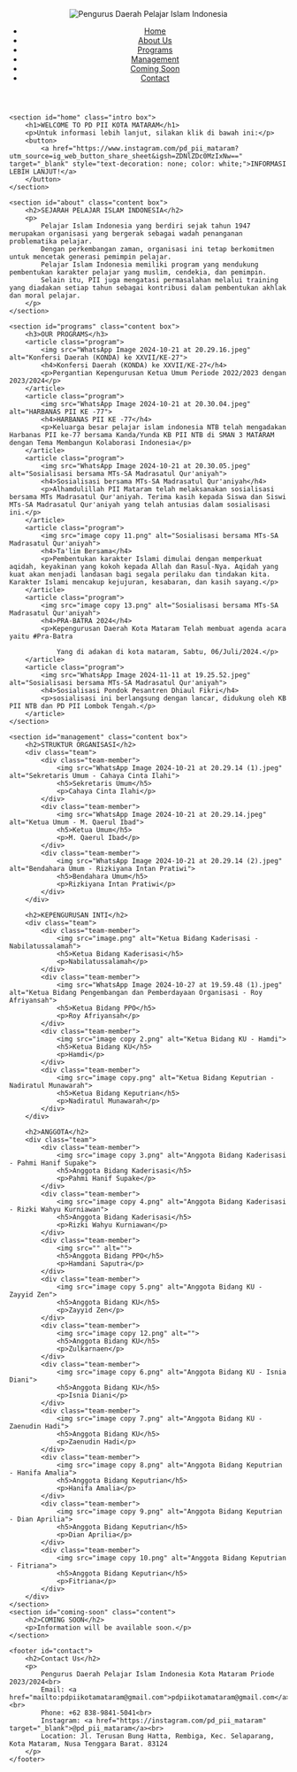 <html lang="en">
<head>
    <meta charset="UTF-8">
    <meta name="viewport" content="width=device-width, initial-scale=1.0">
    <title>Pelajar Islam Indonesia</title>
    <link rel="stylesheet" href="style.css">
</head>

<body>
    <header>
        <div class="logo">
            <img src="IMG_9420.PNG" alt="Pengurus Daerah Pelajar Islam Indonesia">
        </div>
          <nav>
             <ul>
                <li><a href="#home">Home</a></li>
                <li><a href="#about">About Us</a></li>
                <li><a href="#programs">Programs</a></li>
                <li><a href="#management">Management</a></li>
                <li><a href="#coming-soon">Coming Soon</a></li>
                <li><a href="#contact">Contact</a></li>
            </ul>
        </nav>
    </header>

    <section id="home" class="intro box">
        <h1>WELCOME TO PD PII KOTA MATARAM</h1>
        <p>Untuk informasi lebih lanjut, silakan klik di bawah ini:</p>
        <button>
            <a href="https://www.instagram.com/pd_pii_mataram?utm_source=ig_web_button_share_sheet&igsh=ZDNlZDc0MzIxNw==" target="_blank" style="text-decoration: none; color: white;">INFORMASI LEBIH LANJUT!</a>
        </button>
    </section>

    <section id="about" class="content box">
        <h2>SEJARAH PELAJAR ISLAM INDONESIA</h2>
        <p>
            Pelajar Islam Indonesia yang berdiri sejak tahun 1947 merupakan organisasi yang bergerak sebagai wadah penanganan problematika pelajar. 
            Dengan perkembangan zaman, organisasi ini tetap berkomitmen untuk mencetak generasi pemimpin pelajar. 
            Pelajar Islam Indonesia memiliki program yang mendukung pembentukan karakter pelajar yang muslim, cendekia, dan pemimpin. 
            Selain itu, PII juga mengatasi permasalahan melalui training yang diadakan setiap tahun sebagai kontribusi dalam pembentukan akhlak dan moral pelajar.
        </p>
    </section>

    <section id="programs" class="content box">
        <h3>OUR PROGRAMS</h3>
        <article class="program">
            <img src="WhatsApp Image 2024-10-21 at 20.29.16.jpeg" alt="Konfersi Daerah (KONDA) ke XXVII/KE-27">
            <h4>Konfersi Daerah (KONDA) ke XXVII/KE-27</h4>
            <p>Pergantian Kepengurusan Ketua Umum Periode 2022/2023 dengan 2023/2024</p>
        </article>
        <article class="program">
            <img src="WhatsApp Image 2024-10-21 at 20.30.04.jpeg" alt="HARBANAS PII KE -77">
            <h4>HARBANAS PII KE -77</h4>
            <p>Keluarga besar pelajar islam indonesia NTB telah mengadakan Harbanas PII ke-77 bersama Kanda/Yunda KB PII NTB di SMAN 3 MATARAM dengan Tema Membangun Kolaborasi Indonesia</p>
        </article>
        <article class="program">
            <img src="WhatsApp Image 2024-10-21 at 20.30.05.jpeg" alt="Sosialisasi bersama MTs-SA Madrasatul Qur'aniyah">
            <h4>Sosialisasi bersama MTs-SA Madrasatul Qur'aniyah</h4>
            <p>Alhamdulillah PII Mataram telah melaksanakan sosialisasi bersama MTs Madrasatul Qur'aniyah. Terima kasih kepada Siswa dan Siswi MTs-SA Madrasatul Qur'aniyah yang telah antusias dalam sosialisasi ini.</p>
        </article>
        <article class="program">
            <img src="image copy 11.png" alt="Sosialisasi bersama MTs-SA Madrasatul Qur'aniyah">
            <h4>Ta'lim Bersama</h4>
            <p>Pembentukan karakter Islami dimulai dengan memperkuat aqidah, keyakinan yang kokoh kepada Allah dan Rasul-Nya. Aqidah yang kuat akan menjadi landasan bagi segala perilaku dan tindakan kita. Karakter Islami mencakup kejujuran, kesabaran, dan kasih sayang.</p>
        </article>
        <article class="program">
            <img src="image copy 13.png" alt="Sosialisasi bersama MTs-SA Madrasatul Qur'aniyah">
            <h4>PRA-BATRA 2024</h4>
            <p>Kepengurusan Daerah Kota Mataram Telah membuat agenda acara yaitu #Pra-Batra

                Yang di adakan di kota mataram, Sabtu, 06/Juli/2024.</p>
        </article>
        <article class="program">
            <img src="WhatsApp Image 2024-11-11 at 19.25.52.jpeg" alt="Sosialisasi bersama MTs-SA Madrasatul Qur'aniyah">
            <h4>Sosialisasi Pondok Pesantren Dhiaul Fikri</h4>
            <p>sosialisasi ini berlangsung dengan lancar, didukung oleh KB PII NTB dan PD PII Lombok Tengah.</p>
        </article>
    </section>

    <section id="management" class="content box">
        <h2>STRUKTUR ORGANISASI</h2>
        <div class="team">
            <div class="team-member">
                <img src="WhatsApp Image 2024-10-21 at 20.29.14 (1).jpeg" alt="Sekretaris Umum - Cahaya Cinta Ilahi">
                <h5>Sekretaris Umum</h5>
                <p>Cahaya Cinta Ilahi</p>
            </div>
            <div class="team-member">
                <img src="WhatsApp Image 2024-10-21 at 20.29.14.jpeg" alt="Ketua Umum - M. Qaerul Ibad">
                <h5>Ketua Umum</h5>
                <p>M. Qaerul Ibad</p>
            </div>
            <div class="team-member">
                <img src="WhatsApp Image 2024-10-21 at 20.29.14 (2).jpeg" alt="Bendahara Umum - Rizkiyana Intan Pratiwi">
                <h5>Bendahara Umum</h5>
                <p>Rizkiyana Intan Pratiwi</p>
            </div>
        </div>

        <h2>KEPENGURUSAN INTI</h2>
        <div class="team">
            <div class="team-member">
                <img src="image.png" alt="Ketua Bidang Kaderisasi - Nabilatussalamah">
                <h5>Ketua Bidang Kaderisasi</h5>
                <p>Nabilatussalamah</p>
            </div>
            <div class="team-member">
                <img src="WhatsApp Image 2024-10-27 at 19.59.48 (1).jpeg" alt="Ketua Bidang Pengembangan dan Pemberdayaan Organisasi - Roy Afriyansah">
                <h5>Ketua Bidang PPO</h5>
                <p>Roy Afriyansah</p>
            </div>
            <div class="team-member">
                <img src="image copy 2.png" alt="Ketua Bidang KU - Hamdi">
                <h5>Ketua Bidang KU</h5>
                <p>Hamdi</p>
            </div>
            <div class="team-member">
                <img src="image copy.png" alt="Ketua Bidang Keputrian - Nadiratul Munawarah">
                <h5>Ketua Bidang Keputrian</h5>
                <p>Nadiratul Munawarah</p>
            </div>
        </div>

        <h2>ANGGOTA</h2>
        <div class="team">
            <div class="team-member">
                <img src="image copy 3.png" alt="Anggota Bidang Kaderisasi - Pahmi Hanif Supake">
                <h5>Anggota Bidang Kaderisasi</h5>
                <p>Pahmi Hanif Supake</p>
            </div>
            <div class="team-member">
                <img src="image copy 4.png" alt="Anggota Bidang Kaderisasi - Rizki Wahyu Kurniawan">
                <h5>Anggota Bidang Kaderisasi</h5>
                <p>Rizki Wahyu Kurniawan</p>
            </div>
            <div class="team-member">
                <img src="" alt="">
                <h5>Anggota Bidang PPO</h5>
                <p>Hamdani Saputra</p>
            </div>
            <div class="team-member">
                <img src="image copy 5.png" alt="Anggota Bidang KU - Zayyid Zen">
                <h5>Anggota Bidang KU</h5>
                <p>Zayyid Zen</p>
            </div>
            <div class="team-member">
                <img src="image copy 12.png" alt="">
                <h5>Anggota Bidang KU</h5>
                <p>Zulkarnaen</p>
            </div>
            <div class="team-member">
                <img src="image copy 6.png" alt="Anggota Bidang KU - Isnia Diani">
                <h5>Anggota Bidang KU</h5>
                <p>Isnia Diani</p>
            </div>
            <div class="team-member">
                <img src="image copy 7.png" alt="Anggota Bidang KU - Zaenudin Hadi">
                <h5>Anggota Bidang KU</h5>
                <p>Zaenudin Hadi</p>
            </div>
            <div class="team-member">
                <img src="image copy 8.png" alt="Anggota Bidang Keputrian - Hanifa Amalia">
                <h5>Anggota Bidang Keputrian</h5>
                <p>Hanifa Amalia</p>
            </div>
            <div class="team-member">
                <img src="image copy 9.png" alt="Anggota Bidang Keputrian - Dian Aprilia">
                <h5>Anggota Bidang Keputrian</h5>
                <p>Dian Aprilia</p>
            </div>
            <div class="team-member">
                <img src="image copy 10.png" alt="Anggota Bidang Keputrian - Fitriana">
                <h5>Anggota Bidang Keputrian</h5>
                <p>Fitriana</p>
            </div>
        </div>
    </section>
    <section id="coming-soon" class="content">
        <h2>COMING SOON</h2>
        <p>Information will be available soon.</p>
    </section>

    <footer id="contact">
        <h2>Contact Us</h2>
        <p>
            Pengurus Daerah Pelajar Islam Indonesia Kota Mataram Priode 2023/2024<br>
            Email: <a href="mailto:pdpiikotamataram@gmail.com">pdpiikotamataram@gmail.com</a><br>
            Phone: +62 838-9841-5041<br>
            Instagram: <a href="https://instagram.com/pd_pii_mataram" target="_blank">@pd_pii_mataram</a><br>
            Location: Jl. Terusan Bung Hatta, Rembiga, Kec. Selaparang, Kota Mataram, Nusa Tenggara Barat. 83124
        </p>
    </footer>
</body>
</html>
